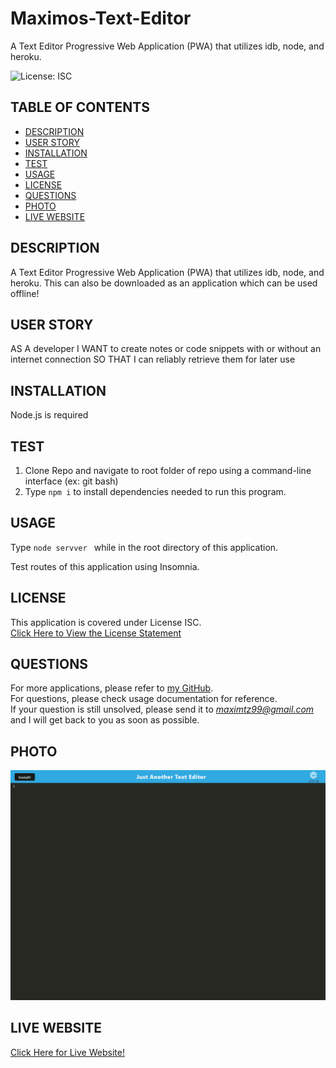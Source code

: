 # Maximos-Text-Editor
A Text Editor Progressive Web Application (PWA) that utilizes idb, node, and heroku.

![License: ISC](https://img.shields.io/badge/License-ISC-blue.svg)

## TABLE OF CONTENTS

- [DESCRIPTION](#description)<br>
- [USER STORY](#user-story)<br>
- [INSTALLATION](#installation)<br>
- [TEST](#test)<br>
- [USAGE](#usage)<br>
- [LICENSE](#license)<br>
- [QUESTIONS](#questions)<br>
- [PHOTO](#photo)<br>
- [LIVE WEBSITE](#live-website)
  
## DESCRIPTION

A Text Editor Progressive Web Application (PWA) that utilizes idb, node, and heroku. This can also be downloaded as an application which can be used offline!

## USER STORY

AS A developer
I WANT to create notes or code snippets with or without an internet connection
SO THAT I can reliably retrieve them for later use

## INSTALLATION

Node.js is required
     
## TEST

1. Clone Repo and navigate to root folder of repo using a command-line interface (ex: git bash)
2. Type ``` npm i ``` to install dependencies needed to run this program.

## USAGE
    
Type ```node servver ``` while in the root directory of this application.

Test routes of this application using Insomnia.



## LICENSE
 
This application is covered under License ISC.<br>
[Click Here to View the License Statement](https://opensource.org/licenses/ISC)<br>

## QUESTIONS

For more applications, please refer to [my GitHub](https://github.com/maximtz13).<br>
For questions, please check usage documentation for reference.<br>
If your question is still unsolved, please send it to *maximtz99@gmail.com* and I will get back to you as soon as possible.

## PHOTO

!["Sample Photo"](./assets/images/img.png)

## LIVE WEBSITE

[Click Here for Live Website!](https://maximos-text-editor.herokuapp.com)
